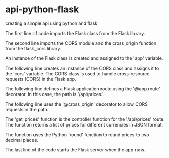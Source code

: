 # api-python-flask
creating a simple api using python and flask

The first line of code imports the Flask class from the Flask library.

The second line imports the CORS module and the cross_origin function from the flask_cors library.

An instance of the Flask class is created and assigned to the 'app' variable.

The following line creates an instance of the CORS class and assigns it to the 'cors' variable. The CORS class is used to handle cross-resource requests (CORS) in the Flask app.

The following line defines a Flask application route using the '@app.route' decorator. In this case, the path is '/api/prices'.

The following line uses the '@cross_origin' decorator to allow CORS requests in the path.

The 'get_prices' function is the controller function for the '/api/prices' route. The function returns a list of prices for different currencies in JSON format.

The function uses the Python 'round' function to round prices to two decimal places.

The last line of the code starts the Flask server when the app runs.

